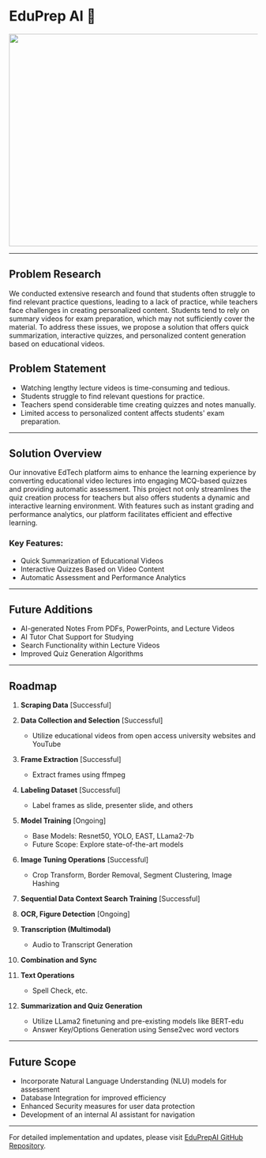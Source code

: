 # EduPrep AI 🤖

<img src="https://github.com/thisisgagangupta/EduPrepAI/assets/93258623/270fe776-a702-4143-8b8e-c444239b90f3" width="680" height="430">

---

## Problem Research

We conducted extensive research and found that students often struggle to find relevant practice questions, leading to a lack of practice, while teachers face challenges in creating personalized content. Students tend to rely on summary videos for exam preparation, which may not sufficiently cover the material. To address these issues, we propose a solution that offers quick summarization, interactive quizzes, and personalized content generation based on educational videos.


## Problem Statement

- Watching lengthy lecture videos is time-consuming and tedious.
- Students struggle to find relevant questions for practice.
- Teachers spend considerable time creating quizzes and notes manually.
- Limited access to personalized content affects students' exam preparation.

---

## Solution Overview

Our innovative EdTech platform aims to enhance the learning experience by converting educational video lectures into engaging MCQ-based quizzes and providing automatic assessment. This project not only streamlines the quiz creation process for teachers but also offers students a dynamic and interactive learning environment. With features such as instant grading and performance analytics, our platform facilitates efficient and effective learning.

### Key Features:
- Quick Summarization of Educational Videos
- Interactive Quizzes Based on Video Content
- Automatic Assessment and Performance Analytics

---

## Future Additions

- AI-generated Notes From PDFs, PowerPoints, and Lecture Videos
- AI Tutor Chat Support for Studying
- Search Functionality within Lecture Videos
- Improved Quiz Generation Algorithms

---

## Roadmap

1. **Scraping Data** [Successful]

2. **Data Collection and Selection** [Successful]
    - Utilize educational videos from open access university websites and YouTube

3. **Frame Extraction** [Successful]
    - Extract frames using ffmpeg

4. **Labeling Dataset** [Successful]
    - Label frames as slide, presenter slide, and others

5. **Model Training** [Ongoing]
    - Base Models: Resnet50, YOLO, EAST, LLama2-7b
    - Future Scope: Explore state-of-the-art models

6. **Image Tuning Operations** [Successful]
    - Crop Transform, Border Removal, Segment Clustering, Image Hashing

7. **Sequential Data Context Search Training** [Successful]

8. **OCR, Figure Detection** [Ongoing]

9. **Transcription (Multimodal)**
    - Audio to Transcript Generation

10. **Combination and Sync**

11. **Text Operations**
    - Spell Check, etc.

12. **Summarization and Quiz Generation**
    - Utilize LLama2 finetuning and pre-existing models like BERT-edu
    - Answer Key/Options Generation using Sense2vec word vectors

---

## Future Scope

- Incorporate Natural Language Understanding (NLU) models for assessment
- Database Integration for improved efficiency
- Enhanced Security measures for user data protection
- Development of an internal AI assistant for navigation

---

For detailed implementation and updates, please visit [EduPrepAI GitHub Repository](https://github.com/thisisgagangupta/EduPrepAI).


